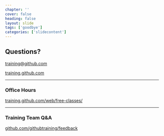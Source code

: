 ```yaml
---
chapter: ''
cover: false
heading: false
layout: slide
tags: ['goodbye']
categories: ['slidecontent']
---
```


## Questions?

[training@github.com](mailto:training@github.com)

[training.github.com](https://training.github.com)

---

### Office Hours
[training.github.com/web/free-classes/](https://training.github.com/web/free-classes/)

---

### Training Team Q&A
[github.com/githubtraining/feedback](https://github.com/githubtraining/feedback/)